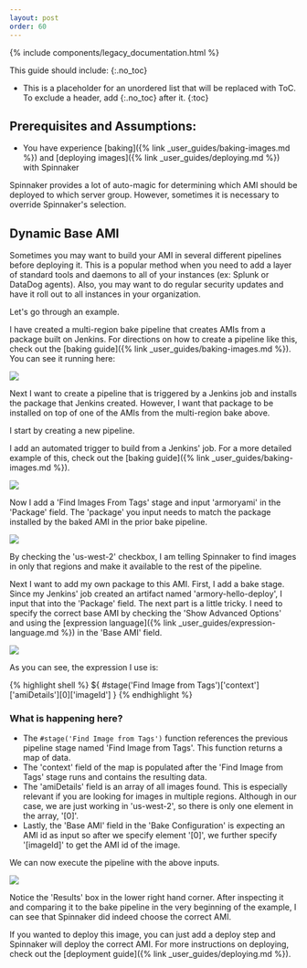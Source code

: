 ```yaml
---
layout: post
order: 60
---
```


{% include components/legacy_documentation.html %}

This guide should include:
{:.no_toc}
* This is a placeholder for an unordered list that will be replaced with ToC. To exclude a header, add {:.no_toc} after it.
{:toc}

## Prerequisites and Assumptions:

- You have experience [baking]({% link _user_guides/baking-images.md %}) and [deploying images]({% link _user_guides/deploying.md %}) with Spinnaker



Spinnaker provides a lot of auto-magic for determining which AMI should be deployed to which server group. However, sometimes it is necessary to override Spinnaker's selection.

## Dynamic Base AMI

Sometimes you may want to build your AMI in several different pipelines before deploying it. This is a popular method when you need to add a layer of standard tools and daemons to all of your instances (ex: Splunk or DataDog agents). Also, you may want to do regular security updates and have it roll out to all instances in your organization.

Let's go through an example.


I have created a multi-region bake pipeline that creates AMIs from a package built on Jenkins. For directions on how to create a pipeline like this, check out the [baking guide]({% link _user_guides/baking-images.md %}). You can see it running here:

![](https://d1ax1i5f2y3x71.cloudfront.net/items/211e0R3W2O301C0T1c30/Image%202017-04-04%20at%2011.01.25%20AM.png)


Next I want to create a pipeline that is triggered by a Jenkins job and installs the package that Jenkins created. However, I want that package to be installed on top of one of the AMIs from the multi-region bake above.


I start by creating a new pipeline.


I add an automated trigger to build from a Jenkins' job. For a more detailed example of this, check out the [baking guide]({% link _user_guides/baking-images.md %}).

![](https://d1ax1i5f2y3x71.cloudfront.net/items/1g1Y3H3A3c2D1q3h0O2d/Image%202017-04-04%20at%202.47.40%20PM.png)


Now I add a 'Find Images From Tags' stage and input 'armoryami' in the 'Package' field. The 'package' you input needs to match the package installed by the baked AMI in the prior bake pipeline.

![](https://d1ax1i5f2y3x71.cloudfront.net/items/230X2J3e303n2K3L1E01/Image%202017-04-04%20at%202.40.14%20PM.png)

By checking the 'us-west-2' checkbox, I am telling Spinnaker to find images in only that regions and make it available to the rest of the pipeline.


Next I want to add my own package to this AMI. First, I add a bake stage. Since my Jenkins' job created an artifact named 'armory-hello-deploy', I input that into the 'Package' field. The next part is a little tricky. I need to specify the correct base AMI by checking the 'Show Advanced Options' and using the [expression language]({% link _user_guides/expression-language.md %}) in the 'Base AMI' field. 


![](https://d1ax1i5f2y3x71.cloudfront.net/items/1K1R053I1U231a472j3N/Image%202017-04-04%20at%203.03.22%20PM.png)

As you can see, the expression I use is:

{% highlight shell %}
${ #stage('Find Image from Tags')['context']['amiDetails'][0]['imageId'] }
{% endhighlight %}

### What is happening here? 

- The `#stage('Find Image from Tags')` function references the previous pipeline stage named 'Find Image from Tags'. This function returns a map of data. 
- The 'context' field of the map is populated after the 'Find Image from Tags' stage runs and contains the resulting data. 
- The 'amiDetails' field is an array of all images found. This is especially relevant if you are looking for images in multiple regions. Although in our case, we are just working in 'us-west-2', so there is only one element in the array, '[0]'. 
- Lastly, the 'Base AMI' field in the 'Bake Configuration' is expecting an AMI id as input so after we specify element '[0]', we further specify '[imageId]' to get the AMI id of the image.


We can now execute the pipeline with the above inputs. 

![](https://d1ax1i5f2y3x71.cloudfront.net/items/211N2V3p2y2C1e2j410z/Image%202017-04-04%20at%203.22.17%20PM.png)

Notice the 'Results' box in the lower right hand corner. After inspecting it and comparing it to the bake pipeline in the very beginning of the example, I can see that Spinnaker did indeed choose the correct AMI.

If you wanted to deploy this image, you can just add a deploy step and Spinnaker will deploy the correct AMI. For more instructions on deploying, check out the [deployment guide]({% link _user_guides/deploying.md %}).
